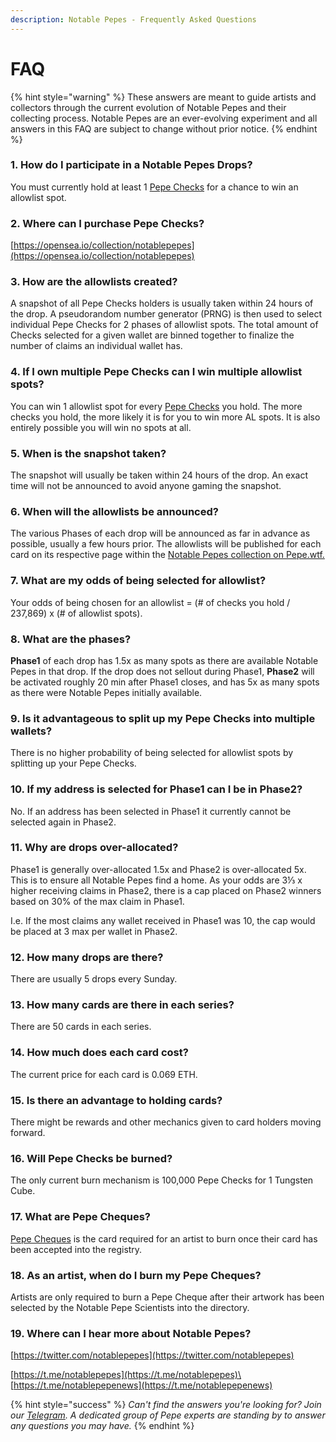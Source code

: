 ```yaml
---
description: Notable Pepes - Frequently Asked Questions
---
```


# FAQ

{% hint style="warning" %}
These answers are meant to guide artists and collectors through the current evolution of Notable Pepes and their collecting process. Notable Pepes are an ever-evolving experiment and all answers in this FAQ are subject to change without prior notice.
{% endhint %}

### 1. How do I participate in a Notable Pepes Drops?

You must currently hold at least 1 [Pepe Checks](https://pepe.wtf/asset/Pepe-Checks) for a chance to win an allowlist spot.

### 2. Where can I purchase Pepe Checks?

[https://opensea.io/collection/notablepepes](https://opensea.io/collection/notablepepes)

### 3. How are the allowlists created?

A snapshot of all Pepe Checks holders is usually taken within 24 hours of the drop. A pseudorandom number generator (PRNG) is then used to select individual Pepe Checks for 2 phases of allowlist spots. The total amount of Checks selected for a given wallet are binned together to finalize the number of claims an individual wallet has.

### 4. If I own multiple Pepe Checks can I win multiple allowlist spots?

You can win 1 allowlist spot for every [Pepe Checks](https://pepe.wtf/asset/Pepe-Checks) you hold. The more checks you hold, the more likely it is for you to win more AL spots. It is also entirely possible you will win no spots at all.

### 5. When is the snapshot taken?

The snapshot will usually be taken within 24 hours of the drop. An exact time will not be announced to avoid anyone gaming the snapshot.

### 6. When will the allowlists be announced?

The various Phases of each drop will be announced as far in advance as possible, usually a few hours prior. The allowlists will be published for each card on its respective page within the [Notable Pepes collection on Pepe.wtf.](https://pepe.wtf/collection/Notable-Pepes)

### 7. What are my odds of being selected for allowlist?

Your odds of being chosen for an allowlist = (# of checks you hold / 237,869) x (# of allowlist spots).

### 8. What are the phases?

**Phase1** of each drop has 1.5x as many spots as there are available Notable Pepes in that drop. If the drop does not sellout during Phase1, **Phase2** will be activated roughly 20 min after Phase1 closes, and has 5x as many spots as there were Notable Pepes initially available.

### 9. Is it advantageous to split up my Pepe Checks into multiple wallets?

There is no higher probability of being selected for allowlist spots by splitting up your Pepe Checks.

### 10. If my address is selected for Phase1 can I be in Phase2?

No. If an address has been selected in Phase1 it currently cannot be selected again in Phase2.

### 11. Why are drops over-allocated?

Phase1 is generally over-allocated 1.5x and Phase2 is over-allocated 5x. This is to ensure all Notable Pepes find a home. As your odds are 3⅓ x higher receiving claims in Phase2, there is a cap placed on Phase2 winners based on 30% of the max claim in Phase1.

I.e. If the most claims any wallet received in Phase1 was 10, the cap would be placed at 3 max per wallet in Phase2.&#x20;

### 12. How many drops are there?

There are usually 5 drops every Sunday.

### 13. How many cards are there in each series?

There are 50 cards in each series.

### 14. How much does each card cost?

The current price for each card is 0.069 ETH.

### 15. Is there an advantage to holding cards?

There might be rewards and other mechanics given to card holders moving forward.

### 16. Will Pepe Checks be burned?

The only current burn mechanism is 100,000 Pepe Checks for 1 Tungsten Cube.

### 17. What are Pepe Cheques?

[Pepe Cheques](https://pepe.wtf/asset/Pepe-Cheques) is the card required for an artist to burn once their card has been accepted into the registry.

### 18. As an artist, when do I burn my Pepe Cheques?

Artists are only required to burn a Pepe Cheque after their artwork has been selected by the Notable Pepe Scientists into the directory.

### 19. Where can I hear more about Notable Pepes?

[https://twitter.com/notablepepes](https://twitter.com/notablepepes)

[https://t.me/notablepepes](https://t.me/notablepepes)\
[https://t.me/notablepepenews](https://t.me/notablepepenews)

{% hint style="success" %}
_Can't find the answers you're looking for? Join our_ [_Telegram_](https://t.me/notablepepes)_. A dedicated group of Pepe experts are standing by to answer any questions you may have._
{% endhint %}
